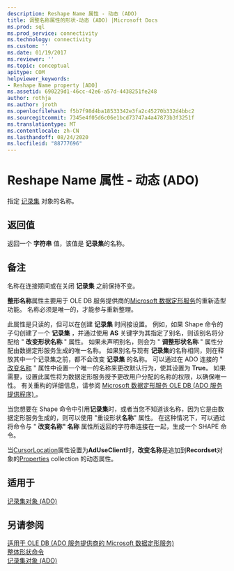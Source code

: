 ```yaml
---
description: Reshape Name 属性 - 动态 (ADO)
title: 调整名称属性的形状-动态 (ADO) |Microsoft Docs
ms.prod: sql
ms.prod_service: connectivity
ms.technology: connectivity
ms.custom: ''
ms.date: 01/19/2017
ms.reviewer: ''
ms.topic: conceptual
apitype: COM
helpviewer_keywords:
- Reshape Name property [ADO]
ms.assetid: 690229d1-46cc-42e6-a57d-4438251fe248
author: rothja
ms.author: jroth
ms.openlocfilehash: f5b7f98d4ba18533342e3fa2c45270b332d4bbc2
ms.sourcegitcommit: 7345e4f05d6c06e1bcd73747a4a47873b3f3251f
ms.translationtype: MT
ms.contentlocale: zh-CN
ms.lasthandoff: 08/24/2020
ms.locfileid: "88777696"
---
```

# <a name="reshape-name-property-dynamic-ado"></a>Reshape Name 属性 - 动态 (ADO)
指定 [记录集](./recordset-object-ado.md) 对象的名称。  
  
## <a name="return-values"></a>返回值  
 返回一个 **字符串** 值，该值是 **记录集**的名称。  
  
## <a name="remarks"></a>备注  
 名称在连接期间或在关闭 **记录集** 之前保持不变。  
  
 **整形名称**属性主要用于 OLE DB 服务提供商的[Microsoft 数据定形服务](../../guide/appendixes/microsoft-data-shaping-service-for-ole-db-ado-service-provider.md)的重新造型功能。 名称必须是唯一的，才能参与重新整理。  
  
 此属性是只读的，但可以在创建 **记录集** 时间接设置。 例如，如果 Shape 命令的子句创建了一个 **记录集** ，并通过使用 **AS** 关键字为其指定了别名，则该别名将分配给 " **改变形状名称** " 属性。 如果未声明别名，则会为 " **调整形状名称** " 属性分配由数据定形服务生成的唯一名称。 如果别名与现有 **记录集**的名称相同，则在释放其中一个记录集之前，都不会改变 **记录集** 的名称。 可以通过在 ADO 连接的 " [改变名称]() " 属性中设置一个唯一的名称来更改默认行为，使其设置为 **True**。 如果需要，设置此属性将为数据定形服务授予更改用户分配的名称的权限，以确保唯一性。 有关重构的详细信息，请参阅 [Microsoft 数据定形服务 OLE DB (ADO 服务提供程序) ](../../guide/appendixes/microsoft-data-shaping-service-for-ole-db-ado-service-provider.md)。  
  
 当您想要在 Shape 命令中引用**记录集**时，或者当您不知道该名称，因为它是由数据定形服务生成的，则可以使用 "重设形状**名称**" 属性。 在这种情况下，可以通过将命令与 " **改变名称" 名称** 属性所返回的字符串连接在一起，生成一个 SHAPE 命令。  
  
 当[CursorLocation](./cursorlocation-property-ado.md)属性设置为**AdUseClient**时，**改变名称**是追加到**Recordset**对象的[Properties](./properties-collection-ado.md) collection 的动态属性。  
  
## <a name="applies-to"></a>适用于  
 [记录集对象 (ADO)](./recordset-object-ado.md)  
  
## <a name="see-also"></a>另请参阅  
 [适用于 OLE DB (ADO 服务提供商的 Microsoft 数据定形服务) ](../../guide/appendixes/microsoft-data-shaping-service-for-ole-db-ado-service-provider.md)   
 [整体形状命令](../../guide/data/shape-commands-in-general.md)   
 [记录集对象 (ADO)](./recordset-object-ado.md)